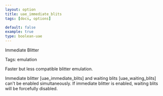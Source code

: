 ```yaml
---
layout: option
title: uae_immediate_blits
tags: [docs, options]

default: false
example: true
type: boolean-uae
---
```


Immediate Blitter

Tags: emulation

Faster but less compatible blitter emulation.

Immediate blitter [uae_immediate_blits] and waiting blits [uae_waiting_blits]
can't be enabled simultaneously. If immediate blitter is enabled, waiting
blits will be forcefully disabled.
